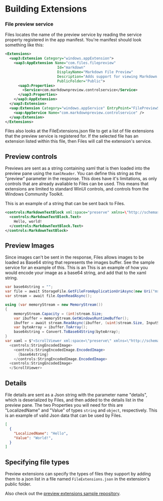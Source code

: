 # Building Extensions

### File preview service

Files locates the name of the preview service by reading the service property registered in the app manifest. You're manifest should look something like this:
```xml  
<Extensions>
  <uap3:Extension Category="windows.appExtension">
    <uap3:AppExtension Name="com.files.filepreview"
                        Id="markdown"
                        DisplayName="Markdown File Preview"
                        Description="Adds support for viewing Markdown Files in the preview pane."
                        PublicFolder="Public">
      <uap3:Properties>
        <Service>com.markdownpreview.controlservice</Service>
      </uap3:Properties>
    </uap3:AppExtension>
  </uap3:Extension>
  <uap:Extension Category="windows.appService" EntryPoint="FilePreviewService.Preview">
    <uap:AppService Name="com.markdownpreview.controlservice" />
  </uap:Extension>
</Extensions>
```
Files also looks at the FileExtensions.json file to get a list of file extensions that the preview service is registered for. If the selected file has an extension listed within this file, then Files will call the extension's service.

## Preview controls
Previews are sent as a string containing xaml that is then loaded into the preview pane using the ```XamlReader```. You can define this string as the "preview" parameter in the response. This does have it's limitations, as only controls that are already avaliable to Files can be used. This means that extensions are limited to standard WinUI controls, and controls from the Windows Community Toolkit.

This is an example of a string that can be sent back to Files.
```xml
<controls:MarkdownTextBlock xml:space="preserve" xmlns=\"http://schemas.microsoft.com/winfx/2006/xaml/presentation" xmlns:controls="using:Microsoft.Toolkit.Uwp.UI.Controls">
  <controls:MarkdownTextBlock.Text>
    Hello, world!
  </controls:MarkdownTextBlock.Text>
</controls:MarkdownTextBlock>
```
## Preview Images
Since images can't be sent in the response, Files allows images to be loaded as Base64 string that represents the images buffer. See the sample service for an example of this.
This is an
This is an example of how you would encode your image as a base64 string, and add that to the xaml string.
```cs
var base64string = "";
var file = await StorageFile.GetFileFromApplicationUriAsync(new Uri("ms-appx:///Assets/FilesHome.png"));
var stream = await file.OpenReadAsync();

using (var memoryStream = new MemoryStream())
{
    memoryStream.Capacity = (int)stream.Size;
    var ibuffer = memoryStream.GetWindowsRuntimeBuffer();
    ibuffer = await stream.ReadAsync(ibuffer, (uint)stream.Size, InputStreamOptions.None).AsTask().ConfigureAwait(false);
    var byteArray = ibuffer.ToArray();
    base64string = Convert.ToBase64String(byteArray);
}
var xaml = $"<ScrollViewer xml:space=\"preserve\" xmlns=\"http://schemas.microsoft.com/winfx/2006/xaml/presentation\" xmlns:controls=\"using:Files.UserControls\"> 
  <controls:StringEncodedImage>
    <controls:StringEncodedImage.EncodedImage>
      {base64string}
    </controls:StringEncodedImage.EncodedImage>
  <controls:StringEncodedImage>
  </ScrollViewer>
```

## Details
File details are sent as a Json string with the parameter name "details", which is deserialized by Files, and then added to the details list in the preview pane.
The two Properties you will need for this are "LocalizedName" and "Value" of types ```string``` and ```object```, respectively.
This is an example of valid Json data that can be used by Files.
```json
[
  {
    "LocalizedName": "Hello",
    "Value": "World!",
  }
]
```

## Specifying file types
Preview extensions can specify the types of files they support by adding them to a json list in a file named ```FileExtensions.json``` in the extension's public folder.

Also check out the [preview extensions sample repository](https://github.com/files-community/preview-pane-sample-extension).